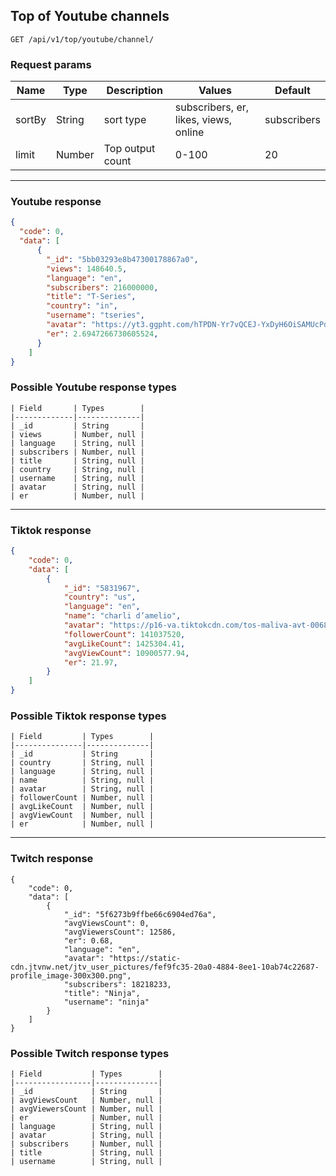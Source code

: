 

## Top of Youtube channels

`GET /api/v1/top/youtube/channel/`

### Request params
| Name         | Type   | Description      | Values                                | Default     |
|--------------|--------|------------------|---------------------------------------|-------------|
| sortBy       | String | sort type        | subscribers, er, likes, views, online | subscribers |
| limit        | Number | Top output count | 0-100                                 | 20          |


------

### Youtube response
```json
{
  "code": 0,
  "data": [
      {
        "_id": "5bb03293e8b47300178867a0",
        "views": 148640.5,
        "language": "en",
        "subscribers": 216000000,
        "title": "T-Series",
        "country": "in",
        "username": "tseries",
        "avatar": "https://yt3.ggpht.com/hTPDN-Yr7vQCEJ-YxDyH6OiSAMUcPd0gW40Dxy4299GFFBPh3lumCXIZhMQnOVGV6n3a1GL4BQ=s900-c-k-c0x00ffffff-no-rj",
        "er": 2.6947266730605524,
      }
    ]
}
```
### Possible Youtube response types
```
| Field       | Types        |
|-------------|--------------|
| _id         | String       |
| views       | Number, null |
| language    | String, null |
| subscribers | Number, null |
| title       | String, null |
| country     | String, null |
| username    | String, null |
| avatar      | String, null |
| er          | Number, null |
```
------
### Tiktok response
```json
{
    "code": 0,
    "data": [
        {
            "_id": "5831967",
            "country": "us",
            "language": "en",
            "name": "charli d’amelio",
            "avatar": "https://p16-va.tiktokcdn.com/tos-maliva-avt-0068/5919c31d26416a1a795bb264549a3e14~c5_720x720.jpeg",
            "followerCount": 141037520,
            "avgLikeCount": 1425304.41,
            "avgViewCount": 10900577.94,
            "er": 21.97,
        }
    ]
}
```
### Possible Tiktok response types
```
| Field         | Types        |
|---------------|--------------|
| _id           | String       |
| country       | String, null |
| language      | String, null |
| name          | String, null |
| avatar        | String, null |
| followerCount | Number, null |
| avgLikeCount  | Number, null |
| avgViewCount  | Number, null |
| er            | Number, null |
```
------
### Twitch response
```
{
    "code": 0,
    "data": [
        {
            "_id": "5f6273b9ffbe66c6904ed76a",
            "avgViewsCount": 0,
            "avgViewersCount": 12586,
            "er": 0.68,
            "language": "en",
            "avatar": "https://static-cdn.jtvnw.net/jtv_user_pictures/fef9fc35-20a0-4884-8ee1-10ab74c22687-profile_image-300x300.png",
            "subscribers": 18218233,
            "title": "Ninja",
            "username": "ninja"
        }
    ]
}
```
### Possible Twitch response types
```
| Field           | Types        |
|-----------------|--------------|
| _id             | String       |
| avgViewsCount   | Number, null |
| avgViewersCount | Number, null |
| er              | Number, null |
| language        | String, null |
| avatar          | String, null |
| subscribers     | Number, null |
| title           | String, null |
| username        | String, null |
```
